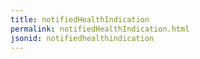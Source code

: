 ```yaml
---
title: notifiedHealthIndication
permalink: notifiedHealthIndication.html
jsonid: notifiedhealthindication
---
```


